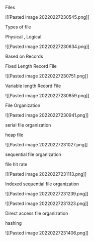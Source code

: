 Files

![[Pasted image 20220227230545.png]]

Types of file

Physical , Logical

![[Pasted image 20220227230634.png]]

Based on Records

Fixed Length Record File

![[Pasted image 20220227230751.png]]

Variable length Record File

![[Pasted image 20220227230859.png]]

File Organization

![[Pasted image 20220227230941.png]]

serial file organization

heap file

![[Pasted image 20220227231027.png]]

sequential file organization

file hit rate

![[Pasted image 20220227231113.png]]

Indexed sequential file organization

![[Pasted image 20220227231239.png]]

![[Pasted image 20220227231323.png]]

Direct access file organization

hashing

![[Pasted image 20220227231406.png]]

